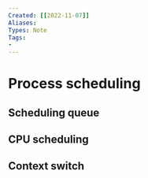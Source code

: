 ```yaml
---
Created: [[2022-11-07]]
Aliases: 
Types: Note
Tags: 
- 
---
```

# Process scheduling

## Scheduling queue

## CPU scheduling

## Context switch
